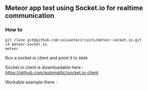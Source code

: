 ## Meteor app test using Socket.io for realtime communication

### How to 

```
git clone git@github.com:soixantecircuits/meteor-socket.io.git
cd meteor-socket.io
meteor
```

Run a socket.io client and point it to `8080`

Socket.io client is downloadable here : https://github.com/automattic/socket.io-client

Workable example there : 